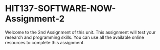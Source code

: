 # HIT137-SOFTWARE-NOW-Assignment-2
Welcome to the 2nd Assignment of this unit. This assignment will test your research and programming skills. You can use all the available online resources to complete this assignment.
